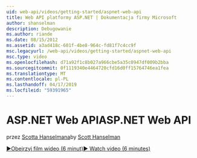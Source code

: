 ```yaml
---
uid: web-api/videos/getting-started/aspnet-web-api
title: Web API platformy ASP.NET | Dokumentacja firmy Microsoft
author: shanselman
description: Debugowanie
ms.author: riande
ms.date: 08/15/2012
ms.assetid: a3ad418c-601f-4be8-964c-fd81f7c4cc9f
msc.legacyurl: /web-api/videos/getting-started/aspnet-web-api
msc.type: video
ms.openlocfilehash: d71a92f1c8b027a966cbe5a35c0947df009b2bba
ms.sourcegitcommit: 0f1119340e4464720cfd16d0ff15764746ea1fea
ms.translationtype: MT
ms.contentlocale: pl-PL
ms.lasthandoff: 04/17/2019
ms.locfileid: "59391965"
---
```

# <a name="aspnet-web-api"></a><span data-ttu-id="e8b21-103">ASP.NET Web API</span><span class="sxs-lookup"><span data-stu-id="e8b21-103">ASP.NET Web API</span></span>

<span data-ttu-id="e8b21-104">przez [Scotta Hanselmana](https://github.com/shanselman)</span><span class="sxs-lookup"><span data-stu-id="e8b21-104">by [Scott Hanselman](https://github.com/shanselman)</span></span>

[<span data-ttu-id="e8b21-105">&#9654;Obejrzyj film wideo (6 minut)</span><span class="sxs-lookup"><span data-stu-id="e8b21-105">&#9654; Watch video (6 minutes)</span></span>](https://channel9.msdn.com/Blogs/ASP-NET-Site-Videos/aspnet-web-api)
